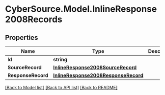 # CyberSource.Model.InlineResponse2008Records
## Properties

Name | Type | Description | Notes
------------ | ------------- | ------------- | -------------
**Id** | **string** |  | [optional] 
**SourceRecord** | [**InlineResponse2008SourceRecord**](InlineResponse2008SourceRecord.md) |  | [optional] 
**ResponseRecord** | [**InlineResponse2008ResponseRecord**](InlineResponse2008ResponseRecord.md) |  | [optional] 

[[Back to Model list]](../README.md#documentation-for-models) [[Back to API list]](../README.md#documentation-for-api-endpoints) [[Back to README]](../README.md)

